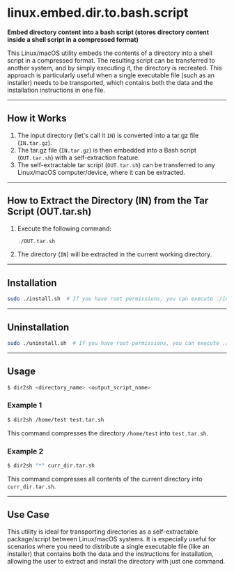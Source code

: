 # **linux.embed.dir.to.bash.script**  

**Embed directory content into a bash script (stores directory content inside a shell script in a compressed format)**


This Linux/macOS utility embeds the contents of a directory into a shell script in a compressed format. The resulting script can be transferred to another system, and by simply executing it, the directory is recreated. This approach is particularly useful when a single executable file (such as an installer) needs to be transported, which contains both the data and the installation instructions in one file.

---

## **How it Works**

1. The input directory (let's call it `IN`) is converted into a tar.gz file (`IN.tar.gz`).
2. The tar.gz file (`IN.tar.gz`) is then embedded into a Bash script (`OUT.tar.sh`) with a self-extraction feature.
3. The self-extractable tar script (`OUT.tar.sh`) can be transferred to any Linux/macOS computer/device, where it can be extracted.

---

## **How to Extract the Directory (IN) from the Tar Script (OUT.tar.sh)**

1. Execute the following command:

   ```bash
   ./OUT.tar.sh
   ```

2. The directory (`IN`) will be extracted in the current working directory.

---

## **Installation**

```bash
sudo ./install.sh  # If you have root permissions, you can execute ./install.sh directly.
```

---

## **Uninstallation**

```bash
sudo ./uninstall.sh  # If you have root permissions, you can execute ./uninstall.sh directly.
```

---

## **Usage**

```bash
$ dir2sh <directory_name> <output_script_name>
```

### **Example 1**

```bash
$ dir2sh /home/test test.tar.sh
```

This command compresses the directory `/home/test` into `test.tar.sh`.

### **Example 2**

```bash
$ dir2sh "*" curr_dir.tar.sh
```

This command compresses all contents of the current directory into `curr_dir.tar.sh`.

---

## **Use Case**

This utility is ideal for transporting directories as a self-extractable package/script between Linux/macOS systems. It is especially useful for scenarios where you need to distribute a single executable file (like an installer) that contains both the data and the instructions for installation, allowing the user to extract and install the directory with just one command.
